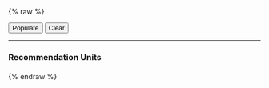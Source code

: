 ---
---

{% raw %}
<style>
  .list {
    list-style: none;
    margin: 20px 0;
    padding: 0;
    width: 400px;
  }
  .item {
    height: 80px;
    margin: 20px 0;
    border: 1px solid #CCC;
    display: flex;
    flex-direction: column;
    justify-content: center;
    align-items: center;
    user-select: none;
  }
</style>
<section>
  <button id="populate-btn" type="button" class="btn btn-success">Populate</button>
  <button id="clear-btn" type="button" class="btn btn-danger">Clear</button>
</section>
<hr>
<section>
  <h3>Recommendation Units</h3>
  <miso-recommendation unit-id="unit-1">
    <ul id="list" class="list"></ul>
  </miso-recommendation>
</section>
<script>
let index = 1;
document.querySelector('#populate-btn').addEventListener('click', () => {
  let html = '';
  for (let i = 0; i < 4; i++) {
    const productId = `product-${index}`;
    html += `<li id="${productId}" class="item" data-miso-product-id="${productId}"><a href="#">Product ${index}</a></li>`;
    index++;
  }
  document.querySelector('#list').insertAdjacentHTML('beforeend', html);
  window.onPopulate && window.onPopulate();
});
document.querySelector('#clear-btn').addEventListener('click', () => {  
  document.querySelector('#list').innerHTML = '';
  window.onClear && window.onClear();
});
</script>
<script>
MisoClient.plugins.use('std:ui');
const client = new MisoClient('...');
const unit = client.ui.recommendation.get('unit-1');
window.helpers.unit.monitorEvents(unit);
unit.startTracker();
window.onPopulate = window.onClear = () => unit.notifyViewUpdate();
</script>
{% endraw %}
